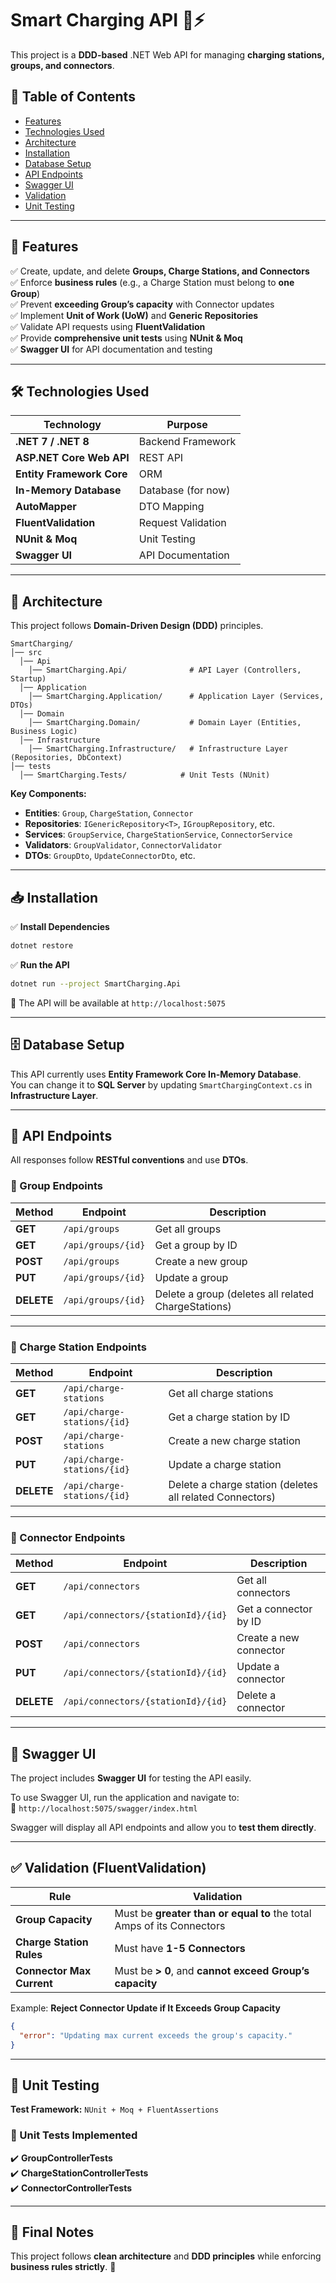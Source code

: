 # **Smart Charging API** 🚗⚡  

This project is a **DDD-based** .NET Web API for managing **charging stations, groups, and connectors**.  

## **📖 Table of Contents**
- [Features](#-features)
- [Technologies Used](#-technologies-used)
- [Architecture](#-architecture)
- [Installation](#-installation)
- [Database Setup](#-database-setup)
- [API Endpoints](#-api-endpoints)
- [Swagger UI](#-swagger-ui)
- [Validation](#-validation)
- [Unit Testing](#-unit-testing)

---

## **🚀 Features**
✅ Create, update, and delete **Groups, Charge Stations, and Connectors**  
✅ Enforce **business rules** (e.g., a Charge Station must belong to **one Group**)  
✅ Prevent **exceeding Group’s capacity** with Connector updates  
✅ Implement **Unit of Work (UoW)** and **Generic Repositories**  
✅ Validate API requests using **FluentValidation**  
✅ Provide **comprehensive unit tests** using **NUnit & Moq**  
✅ **Swagger UI** for API documentation and testing  

---

## **🛠️ Technologies Used**
| Technology                | Purpose |
|---------------------------|---------|
| **.NET 7 / .NET 8**       | Backend Framework |
| **ASP.NET Core Web API**  | REST API |
| **Entity Framework Core** | ORM |
| **In-Memory Database**    | Database (for now) |
| **AutoMapper**            | DTO Mapping |
| **FluentValidation**      | Request Validation |
| **NUnit & Moq**           | Unit Testing |
| **Swagger UI**            | API Documentation |

---

## **📂 Architecture**
This project follows **Domain-Driven Design (DDD)** principles.

```
SmartCharging/
│── src
  │── Api
    │── SmartCharging.Api/              # API Layer (Controllers, Startup)
  │── Application
    │── SmartCharging.Application/      # Application Layer (Services, DTOs)
  │── Domain
    │── SmartCharging.Domain/           # Domain Layer (Entities, Business Logic)
  │── Infrastructure
    │── SmartCharging.Infrastructure/   # Infrastructure Layer (Repositories, DbContext)
│── tests
  │── SmartCharging.Tests/            # Unit Tests (NUnit)
```

**Key Components:**
- **Entities**: `Group`, `ChargeStation`, `Connector`
- **Repositories**: `IGenericRepository<T>`, `IGroupRepository`, etc.
- **Services**: `GroupService`, `ChargeStationService`, `ConnectorService`
- **Validators**: `GroupValidator`, `ConnectorValidator`
- **DTOs**: `GroupDto`, `UpdateConnectorDto`, etc.

---

## **📥 Installation**
✅ **Install Dependencies**  
```sh
dotnet restore
```

✅ **Run the API**  
```sh
dotnet run --project SmartCharging.Api
```
🚀 The API will be available at `http://localhost:5075`

---

## **🗄️ Database Setup**
This API currently uses **Entity Framework Core In-Memory Database**.  
You can change it to **SQL Server** by updating `SmartChargingContext.cs` in **Infrastructure Layer**.

---

## **📡 API Endpoints**
All responses follow **RESTful conventions** and use **DTOs**.  

### **📌 Group Endpoints**
| Method | Endpoint                | Description |
|--------|-------------------------|-------------|
| **GET**  | `/api/groups`         | Get all groups |
| **GET**  | `/api/groups/{id}`    | Get a group by ID |
| **POST** | `/api/groups`         | Create a new group |
| **PUT**  | `/api/groups/{id}`    | Update a group |
| **DELETE** | `/api/groups/{id}` | Delete a group (deletes all related ChargeStations) |

---

### **📌 Charge Station Endpoints**
| Method | Endpoint                        | Description |
|--------|---------------------------------|-------------|
| **GET**  | `/api/charge-stations`       | Get all charge stations |
| **GET**  | `/api/charge-stations/{id}`  | Get a charge station by ID |
| **POST** | `/api/charge-stations`       | Create a new charge station |
| **PUT**  | `/api/charge-stations/{id}`  | Update a charge station |
| **DELETE** | `/api/charge-stations/{id}` | Delete a charge station (deletes all related Connectors) |

---

### **📌 Connector Endpoints**
| Method | Endpoint                               | Description |
|--------|---------------------------------------|-------------|
| **GET**  | `/api/connectors`                  | Get all connectors |
| **GET**  | `/api/connectors/{stationId}/{id}` | Get a connector by ID |
| **POST** | `/api/connectors`                  | Create a new connector |
| **PUT**  | `/api/connectors/{stationId}/{id}` | Update a connector |
| **DELETE** | `/api/connectors/{stationId}/{id}` | Delete a connector |

---

## **📜 Swagger UI**
The project includes **Swagger UI** for testing the API easily.  

To use Swagger UI, run the application and navigate to:  
📌 `http://localhost:5075/swagger/index.html`  

Swagger will display all API endpoints and allow you to **test them directly**.

---

## **✅ Validation (FluentValidation)**
| Rule | Validation |
|------|-----------|
| **Group Capacity** | Must be **greater than or equal to** the total Amps of its Connectors |
| **Charge Station Rules** | Must have **1-5 Connectors** |
| **Connector Max Current** | Must be **> 0**, and **cannot exceed Group’s capacity** |

Example: **Reject Connector Update if It Exceeds Group Capacity**
```json
{
  "error": "Updating max current exceeds the group's capacity."
}
```

---

## **🧪 Unit Testing**
**Test Framework:** `NUnit + Moq + FluentAssertions`  

### **📌 Unit Tests Implemented**
✔️ **GroupControllerTests**  
✔️ **ChargeStationControllerTests**  
✔️ **ConnectorControllerTests**  

---

## **📌 Final Notes**
This project follows **clean architecture** and **DDD principles** while enforcing **business rules strictly**. 🚀   
